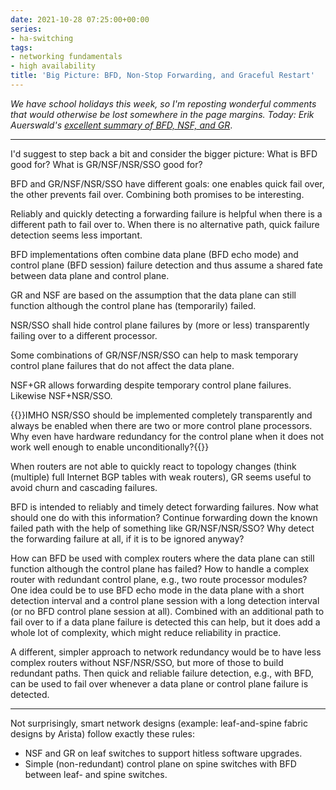 ```yaml
---
date: 2021-10-28 07:25:00+00:00
series:
- ha-switching
tags:
- networking fundamentals
- high availability
title: 'Big Picture: BFD, Non-Stop Forwarding, and Graceful Restart'
---
```

_We have school holidays this week, so I'm reposting wonderful comments that would otherwise be lost somewhere in the page margins. Today: Erik Auerswald's [excellent summary of BFD, NSF, and GR](https://blog.ipspace.net/2021/10/graceful-restart-bfd.html#803)_.

---

I'd suggest to step back a bit and consider the bigger picture: What is BFD good for? What is GR/NSF/NSR/SSO good for?

BFD and GR/NSF/NSR/SSO have different goals: one enables quick fail over, the other prevents fail over. Combining both promises to be interesting.
<!--more-->
Reliably and quickly detecting a forwarding failure is helpful when there is a different path to fail over to. When there is no alternative path, quick failure detection seems less important.

BFD implementations often combine data plane (BFD echo mode) and control plane (BFD session) failure detection and thus assume a shared fate between data plane and control plane.

GR and NSF are based on the assumption that the data plane can still function although the control plane has (temporarily) failed.

NSR/SSO shall hide control plane failures by (more or less) transparently failing over to a different processor.

Some combinations of GR/NSF/NSR/SSO can help to mask temporary control plane failures that do not affect the data plane.

NSF+GR allows forwarding despite temporary control plane failures. Likewise NSF+NSR/SSO.

{{<note>}}IMHO NSR/SSO should be implemented completely transparently and always be enabled when there are two or more control plane processors. Why even have hardware redundancy for the control plane when it does not work well enough to enable unconditionally?{{</note>}}

When routers are not able to quickly react to topology changes (think (multiple) full Internet BGP tables with weak routers), GR seems useful to avoid churn and cascading failures.

BFD is intended to reliably and timely detect forwarding failures. Now what should one do with this information? Continue forwarding down the known failed path with the help of something like GR/NSF/NSR/SSO? Why detect the forwarding failure at all, if it is to be ignored anyway?

How can BFD be used with complex routers where the data plane can still function although the control plane has failed? How to handle a complex router with redundant control plane, e.g., two route processor modules? One idea could be to use BFD echo mode in the data plane with a short detection interval and a control plane session with a long detection interval (or no BFD control plane session at all). Combined with an additional path to fail over to if a data plane failure is detected this can help, but it does add a whole lot of complexity, which might reduce reliability in practice.

A different, simpler approach to network redundancy would be to have less complex routers without NSF/NSR/SSO, but more of those to build redundant paths. Then quick and reliable failure detection, e.g., with BFD, can be used to fail over whenever a data plane or control plane failure is detected.

---

Not surprisingly, smart network designs (example: leaf-and-spine fabric designs by Arista) follow exactly these rules:

* NSF and GR on leaf switches to support hitless software upgrades.
* Simple (non-redundant) control plane on spine switches with BFD between leaf- and spine switches.
